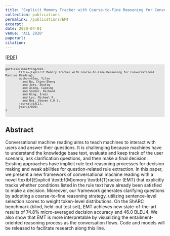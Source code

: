 ```yaml
---
title: "Explicit Memory Tracker with Coarse-to-Fine Reasoning for Conversational Machine Reading"
collection: publications
permalink: /publications/EMT
excerpt: 
date: 2020-04-01
venue: 'ACL 2020'
paperurl: 
citation: 
---
```


[[PDF]]()

<pre style="background-color: rgb(230,230,230);white-space: pre-wrap;">
<font size="1">
@article{WuGetting2019,
        title={Explicit Memory Tracker with Coarse-to-Fine Reasoning for Conversational Machine Reading},
        author={Gao, Yifan 
          and Wu, Chien-Sheng
          and Joty, Shafiq
          and Xiong, Caiming
          and Socher, Richard
          and King, Irwin 
          and Lyu, Michael R.
          and Hoi, Steven C.H.},
        journal={ACL},
        year={2020}
}
</font>
</pre>


## Abstract
Conversational machine reading aims to teach machines to interact with users and answer their questions. It is challenging because machines have to understand the knowledge base text, evaluate and keep track of the user scenario, ask clarification questions, and then make a final decision. Existing approaches have implicit rule text reasoning processes for decision making and weak abilities for question-related rule extraction.  In this paper, we present a new framework of conversational machine reading with a novel \textbf{E}xplicit \textbf{M}emory \textbf{T}racker (EMT) that explicitly tracks whether conditions listed in the rule text have already been satisfied to make a decision. Moreover, our framework generates clarifying questions by adopting a coarse-to-fine reasoning strategy, utilizing sentence-level selection scores to weight token-level distributions.  On the ShARC benchmark (blind, held-out test set), EMT achieves new state-of-the-art results of 74.8\% micro-averaged decision accuracy and 46.0 BLEU4.  We also show that EMT is more interpretable by visualizing the entailment-oriented reasoning process as the conversation flows. Code and models will be released to facilitate research along this line.
